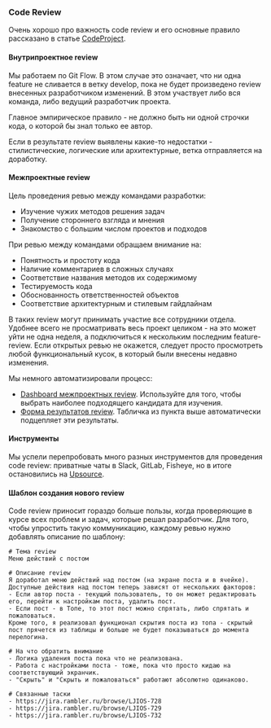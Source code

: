 ### Code Review

Очень хорошо про важность code review и его основные правило рассказано в статье [CodeProject](http://www.codeproject.com/Articles/524235/Codeplusreviewplusguidelines).

#### Внутрипроектное review

Мы работаем по Git Flow. В этом случае это означает, что ни одна feature не сливается в ветку develop, пока не будет произведено review внесенных разработчиком изменений. В этом участвует либо вся команда, либо ведущий разработчик проекта. 

Главное эмпирическое правило - не должно быть ни одной строчки кода, о которой бы знал только ее автор.

Если в результате review выявлены какие-то недостатки - стилистические, логические или архитектурные, ветка отправляется на доработку.

#### Межпроектные review

Цель проведения ревью между командами разработки:

- Изучение чужих методов решения задач
- Получение стороннего взгляда и мнения
- Знакомство с большим числом проектов и подходов

При ревью между командами обращаем внимание на:

- Понятность и простоту кода 
- Наличие комментариев в сложных случаях
- Соответствие названия методов их содержимому
- Тестируемость кода
- Обоснованность ответственностей объектов 
- Соответствие архитектурным и стилевым гайдлайнам

В таких review могут принимать участие все сотрудники отдела. Удобнее всего не просматривать весь проект целиком - на это может уйти не одна неделя, а подключиться к нескольким последним feature-review. Если открытых ревью не окажется, следует просто просмотреть любой функциональный кусок, в который были внесены недавно изменения.

Мы немного автоматизировали процесс:

- [Dashboard межпроектных review](https://docs.google.com/spreadsheets/d/18LQp57oJ4GjOWgAdbaXwtd3lXVFT46aPlAlU5m5lLD4/edit#gid=1924567741). Используйте для того, чтобы выбрать наиболее подходящего кандидата для изучения.
- [Форма результатов review](http://goo.gl/forms/cF9ekBD6N7). Табличка из пункта выше автоматически подцепляет эти результаты.

#### Инструменты

Мы успели перепробовать много разных инструментов для проведения code review: приватные чаты в Slack, GitLab, Fisheye, но в итоге остановились на [Upsource](http://upsource.rambler-co.ru/). 

#### Шаблон создания нового review

Code review приносит гораздо больше пользы, когда проверяющие в курсе всех проблем и задач, которые решал разработчик. Для того, чтобы упростить такую коммуникацию, каждому ревью нужно добавлять описание по шаблону:

```
# Тема review
Меню действий с постом
 
# Описание review
Я доработал меню действий над постом (на экране поста и в ячейке). Доступные действия над постом теперь зависят от нескольких факторов:
- Если автор поста - текущий пользователь, то он может редактировать его, перейти к настройкам поста, удалить пост.
- Если пост - в Топе, то этот пост можно спрятать, либо спрятать и пожаловаться.
Кроме того, я реализовал функционал скрытия поста из топа - скрытый пост прячется из таблицы и больше не будет показываться до момента перелогина.
 
# На что обратить внимание
- Логика удаления поста пока что не реализована. 
- Работа с настройками поста - тоже, пока что просто кидаю на соответствующий экранчик.
- "Скрыть" и "Скрыть и пожаловаться" работают абсолютно одинаково.
 
# Связанные таски
- https://jira.rambler.ru/browse/LJIOS-728
- https://jira.rambler.ru/browse/LJIOS-729
- https://jira.rambler.ru/browse/LJIOS-732
```
